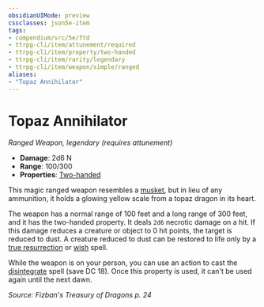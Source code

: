 ```yaml
---
obsidianUIMode: preview
cssclasses: json5e-item
tags:
- compendium/src/5e/ftd
- ttrpg-cli/item/attunement/required
- ttrpg-cli/item/property/two-handed
- ttrpg-cli/item/rarity/legendary
- ttrpg-cli/item/weapon/simple/ranged
aliases: 
- "Topaz Annihilator"
---
```

# Topaz Annihilator
*Ranged Weapon, legendary (requires attunement)*  

- **Damage**: 2d6 N
- **Range**: 100/300
- **Properties**: [Two-handed](/3-Mechanics/CLI/rules/item-properties.md#Two-handed)

This magic ranged weapon resembles a [musket](/3-Mechanics/CLI/items/musket.md), but in lieu of any ammunition, it holds a glowing yellow scale from a topaz dragon in its heart.

The weapon has a normal range of 100 feet and a long range of 300 feet, and it has the two-handed property. It deals `2d6` necrotic damage on a hit. If this damage reduces a creature or object to 0 hit points, the target is reduced to dust. A creature reduced to dust can be restored to life only by a [true resurrection](/3-Mechanics/CLI/spells/true-resurrection.md) or [wish](/3-Mechanics/CLI/spells/wish.md) spell.

While the weapon is on your person, you can use an action to cast the [disintegrate](/3-Mechanics/CLI/spells/disintegrate.md) spell (save DC 18). Once this property is used, it can't be used again until the next dawn.

*Source: Fizban's Treasury of Dragons p. 24*